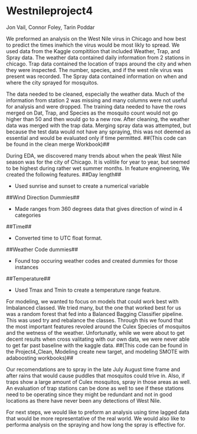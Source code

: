 # Westnileproject4

Jon Vail, Connor Foley, Tarin Poddar

We preformed an analysis on the West Nile virus in Chicago and how best to predict the times inwhich the virus would be most likly to spread. We used data from the Kaggle compitition that included Weather, Trap, and Spray data. The weather data contained daily information from 2 stations in chicago. Trap data contained the location of traps around the city and when they were inspected. The number, species, and if the west nile virus was present was recorded. The Spray data contained information on when and where the city sprayed for mosquitos.

The data needed to be cleaned, especially the weather data. Much of the information from station 2 was missing and many columns were not useful for analysis and were dropped. The training data needed to have the rows merged on Dat, Trap, and Species as the mosquito count would not go higher than 50 and then would go to a new row. After cleaning, the weather data was merged with the trap data. Merging spray data was attempted, but because the test data would not have any spraying, this was not deemed as essential and would be evaluated only if time permitted.
##(This code can be found in the clean merge Workbook)##

During EDA, we discovered many trends about when the peak West Nile season was for the city of Chicago. It is volitile for year to year, but seemed to be highest during rather wet summer months. In feature engineering, We created the following features.
##Day length##
- Used sunrise and sunset to create a numerical variable

##Wind Direction Dummies##
- Made ranges from 360 degrees data that gives direction of wind in 4 categories 

##Time##
- Converted time to UTC float format.
 
##Weather Code dummies##
- Found top occuring weather codes and created dummies for those instances 

##Temperature##
- Used Tmax and Tmin to create a temperature range feature.

For modeling, we wanted to focus on models that could work best with Imbalanced classed. We tried many, but the one that worked best for us was a random forest that fed into a Balanced Bagging Classifier pipeline. This was used try and rebalance the classes. Through this we found that the most important features revoled around the Culex Species of mosquitos and the wetness of the weather. Unfortunatly, while we were about to get decent results when cross valitating with our own data, we were never able to get far past baseline with the kaggle data.
##(This code can be found in the Project4_Clean, Modeling create new target, and modeling SMOTE with adaboosting workbooks)##

Our recomendations are to spray in the late July August time frame and after rains that would cause puddles that mosquitos could trive in. Also, if traps show a large amount of Culex mosquitos, spray in those areas as well. An evaluation of trap stations can be done as well to see if these stations need to be operating since they might be redundant and not in good locations as there have never been any detections of West Nile.

For next steps, we would like to preform an analysis using time lagged data that would be more representative of the real world. We would also like to performa analysis on the spraying and how long the spray is effective for. 
